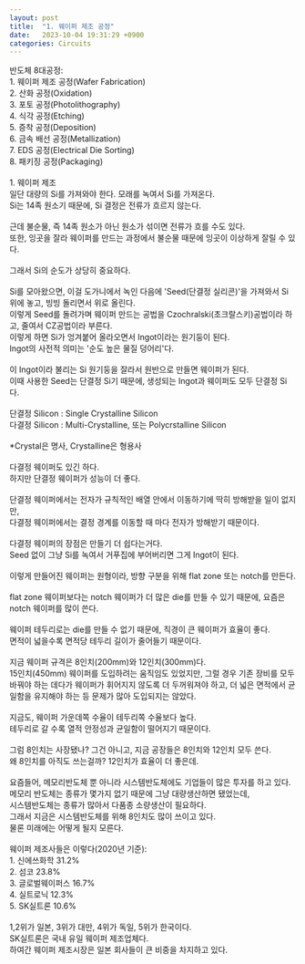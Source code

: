 ```yaml
---
layout: post
title:  "1. 웨이퍼 제조 공정"
date:   2023-10-04 19:31:29 +0900
categories: Circuits
---
```


반도체 8대공정:<br>
1\. 웨이퍼 제조 공정(Wafer Fabrication)<br>
2\. 산화 공정(Oxidation)<br>
3\. 포토 공정(Photolithography)<br>
4\. 식각 공정(Etching)<br>
5\. 증착 공정(Deposition)<br>
6\. 금속 배선 공정(Metallization)<br>
7\. EDS 공정(Electrical Die Sorting)<br>
8\. 패키징 공정(Packaging)<br>
<br>
1\. 웨이퍼 제조<br>
일단 대량의 Si를 가져와야 한다. 모래를 녹여서 Si를 가져온다.<br>
Si는 14족 원소기 때문에, Si 결정은 전류가 흐르지 않는다.<br>
<br>
근데 불순물, 즉 14족 원소가 아닌 원소가 섞이면 전류가 흐를 수도 있다.<br>
또한, 잉곳을 잘라 웨이퍼를 만드는 과정에서 불순물 때문에 잉곳이 이상하게 잘릴 수 있다.<br>
<br>
그래서 Si의 순도가 상당히 중요하다.<br>
<br>
Si를 모아왔으면, 이걸 도가니에서 녹인 다음에 'Seed(단결정 실리콘)'을 가져와서 Si 위에 놓고, 빙빙 돌리면서 위로 올린다.<br>
이렇게 Seed를 돌려가며 웨이퍼 만드는 공법을 Czochralski(초크랄스키)공법이라 하고, 줄여서 CZ공법이라 부른다.<br>
이렇게 하면 Si가 엉겨붙어 올라오면서 Ingot이라는 원기둥이 된다.<br>
Ingot의 사전적 의미는 '순도 높은 물질 덩어리'다.<br>
<br>
이 Ingot이라 불리는 Si 원기둥을 잘라서 원반으로 만들면 웨이퍼가 된다.<br>
이때 사용한 Seed는 단결정 Si기 때문에, 생성되는 Ingot과 웨이퍼도 모두 단결정 Si다.<br>
<br>
단결정 Silicon : Single Crystalline Silicon<br>
다결정 Silicon : Multi-Crystalline, 또는 Polycrstalline Silicon<br>
<br>
*Crystal은 명사, Crystalline은 형용사<br>
<br>
다결정 웨이퍼도 있긴 하다.<br>
하지만 단결정 웨이퍼가 성능이 더 좋다.<br>
<br>
단결정 웨이퍼에서는 전자가 규칙적인 배열 안에서 이동하기에 딱히 방해받을 일이 없지만,<br>
다결정 웨이퍼에서는 결정 경계를 이동할 때 마다 전자가 방해받기 때문이다.<br>
<br>
다결정 웨이퍼의 장점은 만들기 더 쉽다는거다.<br>
Seed 없이 그냥 Si를 녹여서 거푸집에 부어버리면 그게 Ingot이 된다.<br>
<br>
이렇게 만들어진 웨이퍼는 원형이라, 방향 구분을 위해 flat zone 또는 notch를 만든다.<br>
<br>
flat zone 웨이퍼보다는 notch 웨이퍼가 더 많은 die를 만들 수 있기 때문에, 요즘은 notch 웨이퍼를 많이 쓴다.<br>
<br>
웨이퍼 테두리로는 die를 만들 수 없기 때문에, 직경이 큰 웨이퍼가 효율이 좋다.<br>
면적이 넓을수록 면적당 테두리 길이가 줄어들기 때문이다.<br>
<br>
지금 웨이퍼 규격은 8인치(200mm)와 12인치(300mm)다.<br>
15인치(450mm) 웨이퍼를 도입하려는 움직임도 있었지만, 그럴 경우 기존 장비를 모두 바꿔야 하는 데다가 웨이퍼가 휘어지지 않도록 더 두꺼워져야 하고, 더 넓은 면적에서 균일함을 유지해야 하는 등 문제가 많아 도입되지는 않았다.<br>
<br>
지금도, 웨이퍼 가운데쪽 수율이 테두리쪽 수율보다 높다.<br>
테두리로 갈 수록 열적 안정성과 균일함이 떨어지기 때문이다.<br>
<br>
그럼 8인치는 사장됐나? 그건 아니고, 지금 공장들은 8인치와 12인치 모두 쓴다.<br>
왜 8인치를 아직도 쓰는걸까? 12인치가 효율이 더 좋은데.<br>
<br>
요즘들어, 메모리반도체 뿐 아니라 시스템반도체에도 기업들이 많은 투자를 하고 있다.<br>
메모리 반도체는 종류가 몇가지 없기 때문에 그냥 대량생산하면 됐었는데,<br>
시스템반도체는 종류가 많아서 다품종 소량생산이 필요하다.<br>
그래서 지금은 시스템반도체를 위해 8인치도 많이 쓰이고 있다.<br>
물론 미래에는 어떻게 될지 모른다.<br>
<br>
웨이퍼 제조사들은 이렇다(2020년 기준):<br>
1\. 신에쓰화학 31.2%<br>
2\. 섬코 23.8%<br>
3\. 글로벌웨이퍼스 16.7%<br>
4\. 실트로닉 12.3%<br>
5\. SK실트론 10.6%<br>
<br>
1,2위가 일본, 3위가 대만, 4위가 독일, 5위가 한국이다.<br>
SK실트론은 국내 유일 웨이퍼 제조업체다.<br>
하여간 웨이퍼 제조시장은 일본 회사들이 큰 비중을 차지하고 있다.<br>